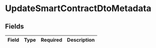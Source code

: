 # UpdateSmartContractDtoMetadata


## Fields

| Field       | Type        | Required    | Description |
| ----------- | ----------- | ----------- | ----------- |